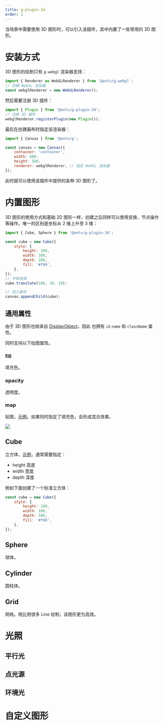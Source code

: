 ```yaml
---
title: g-plugin-3d
order: 1
---
```


当场景中需要使用 3D 图形时，可以引入该插件，其中内置了一些常用的 3D 图形。

# 安装方式

3D 图形的绘制只有 `g-webgl` 渲染器支持：

```js
import { Renderer as WebGLRenderer } from '@antv/g-webgl';
// 创建 WebGL 渲染器
const webglRenderer = new WebGLRenderer();
```

然后需要注册 3D 插件：

```js
import { Plugin } from '@antv/g-plugin-3d';
// 注册 3D 插件
webglRenderer.registerPlugin(new Plugin());
```

最后在创建画布时指定该渲染器：

```js
import { Canvas } from '@antv/g';

const canvas = new Canvas({
    container: 'container',
    width: 600,
    height: 500,
    renderer: webglRenderer, // 指定 WebGL 渲染器
});
```

此时就可以使用该插件中提供的各种 3D 图形了。

# 内置图形

3D 图形的使用方式和基础 2D 图形一样，创建之后同样可以使用变换、节点操作等操作。唯一的区别是坐标从 2 维上升至 3 维：

```js
import { Cube, Sphere } from '@antv/g-plugin-3d';

const cube = new Cube({
    style: {
        height: 100,
        width: 100,
        depth: 100,
        fill: '#f00',
    },
});
// 平移变换
cube.translate(100, 20, 10);

// 加入画布
canvas.appendChild(cube);
```

## 通用属性

由于 3D 图形也继承自 [DisplayObject](/zh/docs/api/basic/display-object)，因此 也拥有 `id` `name` 和 `className` 属性。

同时支持以下绘图属性。

### fill

填充色。

### opacity

透明度。

### map

贴图，[示例](/zh/examples/shape#cube)。如果同时指定了填充色，会形成混合效果。

![](https://gw.alipayobjects.com/mdn/rms_6ae20b/afts/img/A*5ghvQIpw3MgAAAAAAAAAAAAAARQnAQ)

## Cube

立方体，[示例](/zh/examples/shape#cube)，通常需要指定：

-   height 高度
-   width 宽度
-   depth 深度

例如下面创建了一个标准立方体：

```js
const cube = new Cube({
    style: {
        height: 100,
        width: 100,
        depth: 100,
        fill: '#f00',
    },
});
```

## Sphere

球体。

## Cylinder

圆柱体。

## Grid

网格。相比用很多 Line 绘制，该图形更为高效。

# 光照

## 平行光

## 点光源

## 环境光

# 自定义图形
